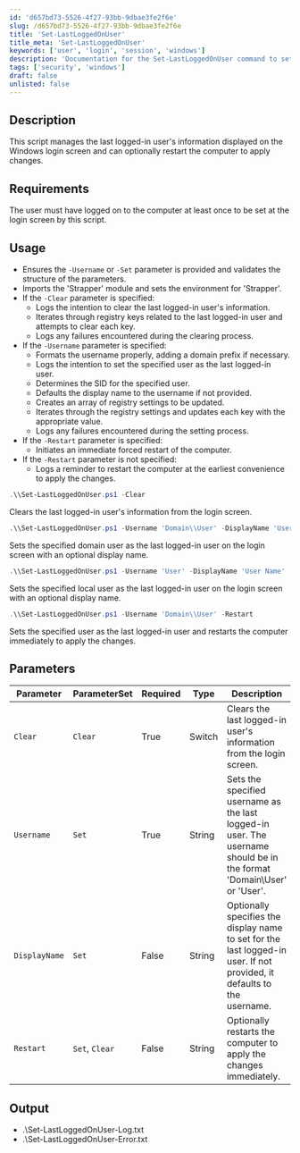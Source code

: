 ```yaml
---
id: 'd657bd73-5526-4f27-93bb-9dbae3fe2f6e'
slug: /d657bd73-5526-4f27-93bb-9dbae3fe2f6e
title: 'Set-LastLoggedOnUser'
title_meta: 'Set-LastLoggedOnUser'
keywords: ['user', 'login', 'session', 'windows']
description: 'Documentation for the Set-LastLoggedOnUser command to set the last logged-on user in Windows.'
tags: ['security', 'windows']
draft: false
unlisted: false
---
```


## Description

This script manages the last logged-in user's information displayed on the Windows login screen and can optionally restart the computer to apply changes.

## Requirements

The user must have logged on to the computer at least once to be set at the login screen by this script.

## Usage

- Ensures the `-Username` or `-Set` parameter is provided and validates the structure of the parameters.
- Imports the 'Strapper' module and sets the environment for 'Strapper'.
- If the `-Clear` parameter is specified:
  - Logs the intention to clear the last logged-in user's information.
  - Iterates through registry keys related to the last logged-in user and attempts to clear each key.
  - Logs any failures encountered during the clearing process.
- If the `-Username` parameter is specified:
  - Formats the username properly, adding a domain prefix if necessary.
  - Logs the intention to set the specified user as the last logged-in user.
  - Determines the SID for the specified user.
  - Defaults the display name to the username if not provided.
  - Creates an array of registry settings to be updated.
  - Iterates through the registry settings and updates each key with the appropriate value.
  - Logs any failures encountered during the setting process.
- If the `-Restart` parameter is specified:
  - Initiates an immediate forced restart of the computer.
- If the `-Restart` parameter is not specified:
  - Logs a reminder to restart the computer at the earliest convenience to apply the changes.

```powershell
.\\Set-LastLoggedOnUser.ps1 -Clear
```
Clears the last logged-in user's information from the login screen.

```powershell
.\\Set-LastLoggedOnUser.ps1 -Username 'Domain\\User' -DisplayName 'User Name'
```
Sets the specified domain user as the last logged-in user on the login screen with an optional display name.

```powershell
.\\Set-LastLoggedOnUser.ps1 -Username 'User' -DisplayName 'User Name'
```
Sets the specified local user as the last logged-in user on the login screen with an optional display name.

```powershell
.\\Set-LastLoggedOnUser.ps1 -Username 'Domain\\User' -Restart
```
Sets the specified user as the last logged-in user and restarts the computer immediately to apply the changes.

## Parameters

| Parameter      | ParameterSet | Required | Type   | Description                                                                                  |
|----------------|--------------|----------|--------|----------------------------------------------------------------------------------------------|
| `Clear`        | `Clear`      | True     | Switch | Clears the last logged-in user's information from the login screen.                         |
| `Username`     | `Set`        | True     | String | Sets the specified username as the last logged-in user. The username should be in the format 'Domain\\User' or 'User'. |
| `DisplayName`  | `Set`        | False    | String | Optionally specifies the display name to set for the last logged-in user. If not provided, it defaults to the username. |
| `Restart`      | `Set`, `Clear` | False  | String | Optionally restarts the computer to apply the changes immediately.                          |

## Output

- .\\Set-LastLoggedOnUser-Log.txt
- .\\Set-LastLoggedOnUser-Error.txt

